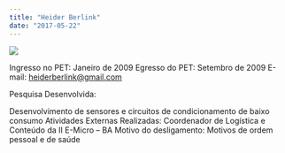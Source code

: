 ```yaml
---
title: "Heider Berlink"
date: "2017-05-22"
---
```


![](images/Heider-150x150.jpg)

Ingresso no PET: Janeiro de 2009 Egresso do PET: Setembro de 2009 E-mail: [heiderberlink@gmail.com](mailto:heiderberlink@gmail.com)

Pesquisa Desenvolvida:

Desenvolvimento de sensores e circuitos de condicionamento de baixo consumo Atividades Externas Realizadas: Coordenador de Logística e Conteúdo da II E-Micro – BA Motivo do desligamento: Motivos de ordem pessoal e de saúde
